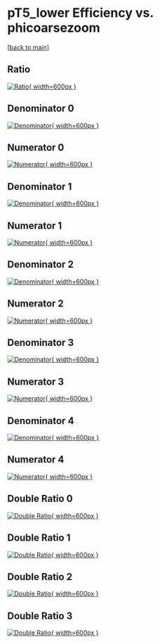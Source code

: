 # pT5_lower Efficiency vs. phicoarsezoom

[[back to main](./)]



## Ratio

[![Ratio](../mtv/var/pT5_lower_xtr_321_-1_eff_phicoarsezoom.png){ width=600px }](../mtv/var/pT5_lower_xtr_321_-1_eff_phicoarsezoom.pdf)

## Denominator 0

[![Denominator](../mtv/den/pT5_lower_xtr_321_-1_eff_phicoarsezoom_den0.png){ width=600px }](../mtv/den/pT5_lower_xtr_321_-1_eff_phicoarsezoom_den0.pdf)

## Numerator 0

[![Numerator](../mtv/num/pT5_lower_xtr_321_-1_eff_phicoarsezoom_num0.png){ width=600px }](../mtv/num/pT5_lower_xtr_321_-1_eff_phicoarsezoom_num0.pdf)

## Denominator 1

[![Denominator](../mtv/den/pT5_lower_xtr_321_-1_eff_phicoarsezoom_den1.png){ width=600px }](../mtv/den/pT5_lower_xtr_321_-1_eff_phicoarsezoom_den1.pdf)

## Numerator 1

[![Numerator](../mtv/num/pT5_lower_xtr_321_-1_eff_phicoarsezoom_num1.png){ width=600px }](../mtv/num/pT5_lower_xtr_321_-1_eff_phicoarsezoom_num1.pdf)

## Denominator 2

[![Denominator](../mtv/den/pT5_lower_xtr_321_-1_eff_phicoarsezoom_den2.png){ width=600px }](../mtv/den/pT5_lower_xtr_321_-1_eff_phicoarsezoom_den2.pdf)

## Numerator 2

[![Numerator](../mtv/num/pT5_lower_xtr_321_-1_eff_phicoarsezoom_num2.png){ width=600px }](../mtv/num/pT5_lower_xtr_321_-1_eff_phicoarsezoom_num2.pdf)

## Denominator 3

[![Denominator](../mtv/den/pT5_lower_xtr_321_-1_eff_phicoarsezoom_den3.png){ width=600px }](../mtv/den/pT5_lower_xtr_321_-1_eff_phicoarsezoom_den3.pdf)

## Numerator 3

[![Numerator](../mtv/num/pT5_lower_xtr_321_-1_eff_phicoarsezoom_num3.png){ width=600px }](../mtv/num/pT5_lower_xtr_321_-1_eff_phicoarsezoom_num3.pdf)

## Denominator 4

[![Denominator](../mtv/den/pT5_lower_xtr_321_-1_eff_phicoarsezoom_den4.png){ width=600px }](../mtv/den/pT5_lower_xtr_321_-1_eff_phicoarsezoom_den4.pdf)

## Numerator 4

[![Numerator](../mtv/num/pT5_lower_xtr_321_-1_eff_phicoarsezoom_num4.png){ width=600px }](../mtv/num/pT5_lower_xtr_321_-1_eff_phicoarsezoom_num4.pdf)

## Double Ratio 0

[![Double Ratio](../mtv/ratio/pT5_lower_xtr_321_-1_eff_phicoarsezoom_ratio0.png){ width=600px }](../mtv/ratio/pT5_lower_xtr_321_-1_eff_phicoarsezoom_ratio0.pdf)

## Double Ratio 1

[![Double Ratio](../mtv/ratio/pT5_lower_xtr_321_-1_eff_phicoarsezoom_ratio1.png){ width=600px }](../mtv/ratio/pT5_lower_xtr_321_-1_eff_phicoarsezoom_ratio1.pdf)

## Double Ratio 2

[![Double Ratio](../mtv/ratio/pT5_lower_xtr_321_-1_eff_phicoarsezoom_ratio2.png){ width=600px }](../mtv/ratio/pT5_lower_xtr_321_-1_eff_phicoarsezoom_ratio2.pdf)

## Double Ratio 3

[![Double Ratio](../mtv/ratio/pT5_lower_xtr_321_-1_eff_phicoarsezoom_ratio3.png){ width=600px }](../mtv/ratio/pT5_lower_xtr_321_-1_eff_phicoarsezoom_ratio3.pdf)

